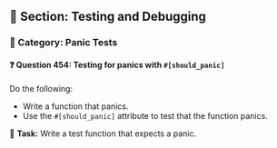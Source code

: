 ## 📘 Section: Testing and Debugging  
### 🔹 Category: Panic Tests  
#### ❓ Question 454: Testing for panics with `#[should_panic]`

Do the following:

- Write a function that panics.
- Use the `#[should_panic]` attribute to test that the function panics.

🔧 **Task:** Write a test function that expects a panic.
